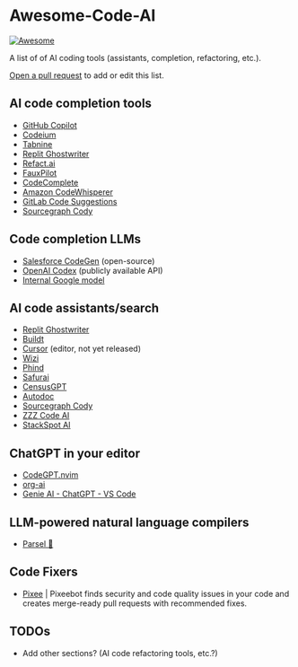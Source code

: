 # Awesome-Code-AI

[![Awesome](https://cdn.jsdelivr.net/gh/sindresorhus/awesome@d7305f38d29fed78fa85652e3a63e154dd8e8829/media/badge.svg)](https://github.com/sindresorhus/awesome)

A list of of AI coding tools (assistants, completion, refactoring, etc.).

[Open a pull request](https://github.com/sourcegraph/awesome-code-ai/pulls) to add or edit this list.

## AI code completion tools

- [GitHub Copilot](https://github.com/features/copilot)
- [Codeium](https://www.codeium.com/)
- [Tabnine](https://www.tabnine.com/)
- [Replit Ghostwriter](https://replit.com/site/ghostwriter)
- [Refact.ai](https://refact.ai/)
- [FauxPilot](https://github.com/fauxpilot/fauxpilot)
- [CodeComplete](https://codecomplete.ai)
- [Amazon CodeWhisperer](https://aws.amazon.com/codewhisperer/)
- [GitLab Code Suggestions](https://docs.gitlab.com/ee/user/project/repository/code_suggestions.html)
- [Sourcegraph Cody](https://about.sourcegraph.com/cody)

## Code completion LLMs

- [Salesforce CodeGen](https://github.com/salesforce/CodeGen) (open-source)
- [OpenAI Codex](https://openai.com/blog/openai-codex/) (publicly available API)
- [Internal Google model](https://ai.googleblog.com/2022/07/ml-enhanced-code-completion-improves.html)

## AI code assistants/search

- [Replit Ghostwriter](https://replit.com/site/ghostwriter)
- [Buildt](https://www.buildt.ai/)
- [Cursor](https://www.cursor.so/) (editor, not yet released)
- [Wizi](https://github.com/wizi-ai/code-search)
- [Phind](https://www.phind.com/)
- [Safurai](https://www.safurai.com/)
- [CensusGPT](https://censusgpt.com/)
- [Autodoc](https://github.com/context-labs/autodoc)
- [Sourcegraph Cody](https://about.sourcegraph.com/cody)
- [ZZZ Code AI](https://zzzcode.ai/)
- [StackSpot AI](https://ai.stackspot.com/)

## ChatGPT in your editor
- [CodeGPT.nvim](https://github.com/dpayne/CodeGPT.nvim)
- [org-ai](https://github.com/rksm/org-ai)
- [Genie AI - ChatGPT - VS Code](https://github.com/ai-genie/chatgpt-vscode)

## LLM-powered natural language compilers 

- [Parsel 🐍](https://github.com/ezelikman/parsel)

## Code Fixers
- [Pixee](https://pixee.ai) | Pixeebot finds security and code quality issues in your code and creates merge-ready pull requests with recommended fixes.

## TODOs

- Add other sections? (AI code refactoring tools, etc.?)
